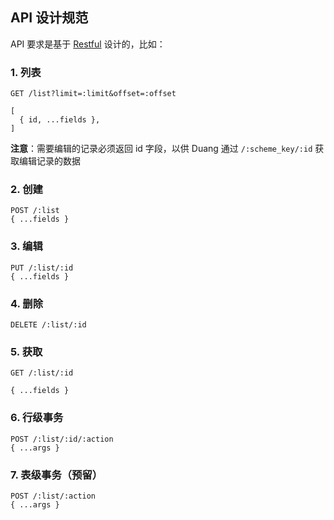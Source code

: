 ## API 设计规范

API 要求是基于 [Restful](https://zh.wikipedia.org/wiki/REST) 设计的，比如：

### 1. 列表

```
GET /list?limit=:limit&offset=:offset
```
```
[
  { id, ...fields },
]
```

**注意**：需要编辑的记录必须返回 id 字段，以供 Duang 通过 `/:scheme_key/:id` 获取编辑记录的数据

### 2. 创建

```
POST /:list
{ ...fields }
```

### 3. 编辑

```
PUT /:list/:id
{ ...fields }
```

### 4. 删除

```
DELETE /:list/:id
```

### 5. 获取

```
GET /:list/:id
```
```
{ ...fields }
```

### 6. 行级事务

```
POST /:list/:id/:action
{ ...args }
```

### 7. 表级事务（预留）

```
POST /:list/:action
{ ...args }
```